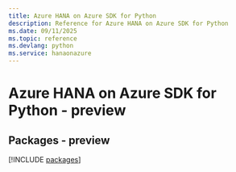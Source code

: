 ```yaml
---
title: Azure HANA on Azure SDK for Python
description: Reference for Azure HANA on Azure SDK for Python
ms.date: 09/11/2025
ms.topic: reference
ms.devlang: python
ms.service: hanaonazure
---
```

# Azure HANA on Azure SDK for Python - preview
## Packages - preview
[!INCLUDE [packages](hana-on-azure-index.md)]
